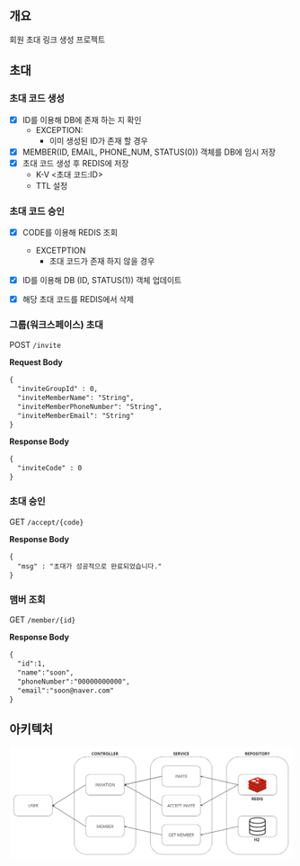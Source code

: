 ## 개요 
회원 초대 링크 생성 프로젝트 

## 초대 
### 초대 코드 생성 
   - [x] ID를 이용해 DB에 존재 하는 지 확인
     - EXCEPTION: 
       - 이미 생성된 ID가 존재 할 경우
   - [x] MEMBER(ID, EMAIL, PHONE_NUM, STATUS(0)) 객체를 DB에 임시 저장 
   - [x] 초대 코드 생성 후 REDIS에 저장
     - K-V <초대 코드:ID> 
     - TTL 설정 

### 초대 코드 승인
   - [x] CODE를 이용해 REDIS 조회 
     - EXCETPTION
       - 초대 코드가 존재 하지 않을 경우
   - [x] ID를 이용해 DB (ID, STATUS(1)) 객체 업데이트  
   - [x] 해당 초대 코드를 REDIS에서 삭제


### 그룹(워크스페이스) 초대 

POST `/invite`

**Request Body**

```
{
  "inviteGroupId" : 0,
  "inviteMemberName": "String",
  "inviteMemberPhoneNumber": "String",
  "inviteMemberEmail": "String"
}
```

**Response Body**
```
{
  "inviteCode" : 0 
}
```

### 초대 승인

GET `/accept/{code}`

**Response Body**

```
{
  "msg" : "초대가 성공적으로 완료되었습니다."
}
```


### 맴버 조회 

GET `/member/{id}`

**Response Body**

```
{
  "id":1,
  "name":"soon",
  "phoneNumber":"00000000000",
  "email":"soon@naver.com"
}
```

## 아키텍처 
![Alt text](<CS - Frame 1.jpg>)


